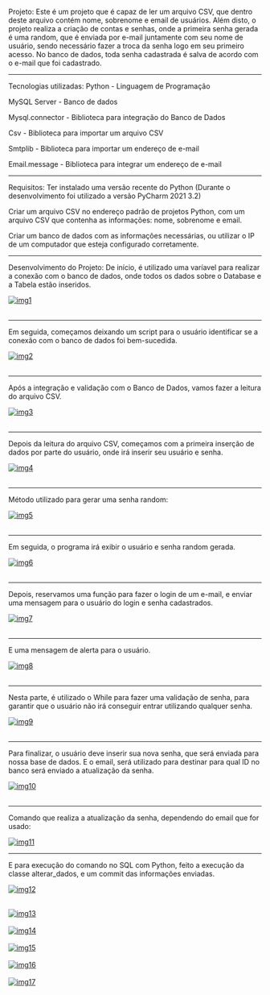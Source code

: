 Projeto:
Este é um projeto que é capaz de ler um arquivo CSV, que dentro deste arquivo contém nome, sobrenome e email de usuários.
Além disto, o projeto realiza a criação de contas e senhas, onde a primeira senha gerada é uma random, que é enviada por e-mail
juntamente com seu nome de usuário, sendo necessário fazer a troca da senha logo em seu primeiro acesso.
No banco de dados, toda senha cadastrada é salva de acordo com o e-mail que foi cadastrado.
_______________________________________________________________________________________________________________________________
Tecnologias utilizadas:
Python - Linguagem de Programação

MySQL Server - Banco de dados

Mysql.connector - Biblioteca para integração do Banco de Dados

Csv - Biblioteca para importar um arquivo CSV

Smtplib - Biblioteca para importar um endereço de e-mail

Email.message - Biblioteca para integrar um endereço de e-mail
_______________________________________________________________________________________________________________________________
Requisitos:
Ter instalado uma versão recente do Python (Durante o desenvolvimento foi utilizado a versão PyCharm 2021 3.2)

Criar um arquivo CSV no endereço padrão de projetos Python, com um arquivo CSV que contenha as informações: nome, sobrenome e email.

Criar um banco de dados com as informações necessárias, ou utilizar o IP de um computador que esteja configurado corretamente.
_______________________________________________________________________________________________________________________________
Desenvolvimento do Projeto:
De início, é utilizado uma varíavel para realizar a conexão com o banco de dados, onde todos os dados sobre o Database e a Tabela estão inseridos.

<a href="https://postimages.org/" target="_blank"><img src="https://i.postimg.cc/Df4ZK2Gd/img1.png" alt="img1"/></a><br/><br/>
_______________________________________________________________________________________________________________________________
Em seguida, começamos deixando um script para o usuário identificar se a conexão com o banco de dados foi bem-sucedida.

<a href="https://postimages.org/" target="_blank"><img src="https://i.postimg.cc/KvXYGdrX/img2.png" alt="img2"/></a><br/><br/>
_______________________________________________________________________________________________________________________________
Após a integração e validação com o Banco de Dados, vamos fazer a leitura do arquivo CSV.

<a href="https://postimages.org/" target="_blank"><img src="https://i.postimg.cc/m2Qgt88P/img3.png" alt="img3"/></a><br/><br/>
_______________________________________________________________________________________________________________________________
Depois da leitura do arquivo CSV, começamos com a primeira inserção de dados por parte do usuário, onde irá inserir seu usuário e senha.

<a href="https://postimages.org/" target="_blank"><img src="https://i.postimg.cc/DwnysLMB/img4.png" alt="img4"/></a><br/><br/>
_______________________________________________________________________________________________________________________________
Método utilizado para gerar uma senha random:

<a href="https://postimages.org/" target="_blank"><img src="https://i.postimg.cc/YSypJVqs/img5.png" alt="img5"/></a><br/><br/>
____________________________________________________________________________________________________________________________
Em seguida, o programa irá exibir o usuário e senha random gerada.

<a href="https://postimages.org/" target="_blank"><img src="https://i.postimg.cc/3x1rZWM7/img6.png" alt="img6"/></a><br/><br/>
_______________________________________________________________________________________________________________________________
Depois, reservamos uma função para fazer o login de um e-mail, e enviar uma mensagem para o usuário do login e senha cadastrados.

<a href="https://postimages.org/" target="_blank"><img src="https://i.postimg.cc/yYzV40ss/img7.png" alt="img7"/></a><br/><br/>
_______________________________________________________________________________________________________________________________
E uma mensagem de alerta para o usuário.

<a href="https://postimages.org/" target="_blank"><img src="https://i.postimg.cc/6QQWbwwZ/img8.png" alt="img8"/></a><br/><br/>
_______________________________________________________________________________________________________________________________
Nesta parte, é utilizado o While para fazer uma validação de senha, para garantir que o usuário não irá conseguir entrar utilizando qualquer senha.

<a href="https://postimages.org/" target="_blank"><img src="https://i.postimg.cc/dQfVCkrC/img9.png" alt="img9"/></a><br/><br/>
_______________________________________________________________________________________________________________________________
Para finalizar, o usuário deve inserir sua nova senha, que será enviada para nossa base de dados. E o email, será utilizado para destinar para qual ID no banco será enviado a atualização da senha.

<a href="https://postimages.org/" target="_blank"><img src="https://i.postimg.cc/GtvdTmPW/img10.png" alt="img10"/></a><br/><br/>
_______________________________________________________________________________________________________________________________
Comando que realiza a atualização da senha, dependendo do email que for usado:

<a href='https://postimg.cc/xkYxm0v5' target='_blank'><img src='https://i.postimg.cc/BvPddbtr/img11.png' border='0' alt='img11'/></a>
_______________________________________________________________________________________________________________________________
E para execução do comando no SQL com Python, feito a execução da classe alterar_dados, e um commit das informações enviadas.

<a href="https://postimages.org/" target="_blank"><img src="https://i.postimg.cc/SsBmKM9L/img12.png" alt="img12"/></a><br/><br/>

<a href="https://postimages.org/" target="_blank"><img src="https://i.postimg.cc/y846fMfY/img13.png" alt="img13"/></a><br/><br/>
<a href="https://postimages.org/" target="_blank"><img src="https://i.postimg.cc/fRcz18F7/img14.png" alt="img14"/></a><br/><br/>
<a href="https://postimages.org/" target="_blank"><img src="https://i.postimg.cc/pdk2LpPp/img15.png" alt="img15"/></a><br/><br/>
<a href="https://postimages.org/" target="_blank"><img src="https://i.postimg.cc/4ddX7s3w/img16.png" alt="img16"/></a><br/><br/>
<a href="https://postimages.org/" target="_blank"><img src="https://i.postimg.cc/q7pJr8VP/img17.png" alt="img17"/></a><br/><br/>
